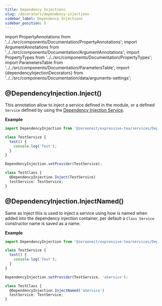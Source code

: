 ```yaml
---
title: Dependency Injections
slug: /decorators/dependency-injections
sidebar_label: Dependency Injections
sidebar_position: 5
---
```


import PropertyAnnotations from '../../src/components/Documentation/PropertyAnnotations';
import ArgumentAnnotations from '../../src/components/Documentation/ArgumentAnnotations';
import PropertyTypes from '../../src/components/Documentation/PropertyTypes';
import ParametersTable from '../../src/components/Documentation/ParametersTable';
import {dependencyInjectionDecorators} from '../../src/components/Documentation/data/arguments-settings';

## @DependencyInjection.Inject(<ArgumentAnnotations args={dependencyInjectionDecorators.inject}/>)

This annotation allow to inject a service defined in the module, or a defined `Service` defined by using the [Dependency Injection Service](../services/dependency-injection#setprovider).

<ParametersTable args={dependencyInjectionDecorators.inject} />

**Example**

```typescript
import DependencyInjection from '@zerooneit/expressive-tea/services/DependencyInjection';

class TestService {
  test() {
    console.log('Test');
  }
}

DependencyInjection.setProvider(TestService);

class TestClass {
  @DependencyInjection.Inject(TestService)
  testService: TestService;
}
```

## @DependencyInjection.InjectNamed(<ArgumentAnnotations args={dependencyInjectionDecorators.injectNamed}/>)

Same as Inject this is used to inject a service using how is named when added into the dependency injection container,
per default a `Class Service` constructor name is saved as a name.

<ParametersTable args={dependencyInjectionDecorators.injectNamed} />

**Example**

```typescript
import DependencyInjection from '@zerooneit/expressive-tea/services/DependencyInjection';

class TestService {
  test() {
    console.log('Test');
  }
}

DependencyInjection.setProvider(TestService, 'aService');

class TestClass {
  @DependencyInjection.InjectNamed('aService')
  testService: TestService;
}
```

